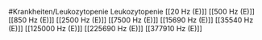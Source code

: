 #Krankheiten/Leukozytopenie
Leukozytopenie
[[20 Hz (E)]]
[[500 Hz (E)]]
[[850 Hz (E)]]
[[2500 Hz (E)]]
[[7500 Hz (E)]]
[[15690 Hz (E)]]
[[35540 Hz (E)]]
[[125000 Hz (E)]]
[[225690 Hz (E)]]
[[377910 Hz (E)]]